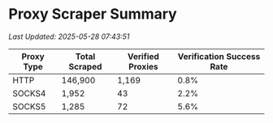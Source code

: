 # Proxy Scraper Summary

_Last Updated: 2025-05-28 07:43:51_

| Proxy Type | Total Scraped | Verified Proxies | Verification Success Rate |
|------------|--------------|------------------|--------------------------|
| HTTP | 146,900 | 1,169 | 0.8% |
| SOCKS4 | 1,952 | 43 | 2.2% |
| SOCKS5 | 1,285 | 72 | 5.6% |
